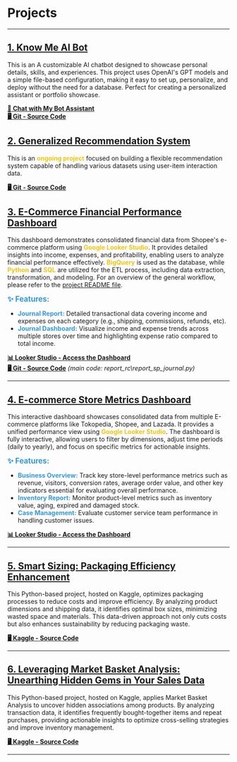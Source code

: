 # Projects
---

## <a href="https://github.com/anggoletomi/know-me-ai-bot" target="_blank">1. Know Me AI Bot</a>
This is an A customizable AI chatbot designed to showcase personal details, skills, and experiences. This project uses OpenAI's GPT models and a simple file-based configuration, making it easy to set up, personalize, and deploy without the need for a database. Perfect for creating a personalized assistant or portfolio showcase.

<a href="https://know-me-ai-bot.onrender.com/" target="_blank"><b>🤖 Chat with My Bot Assistant</b></a><br>
<a href="https://github.com/anggoletomi/know-me-ai-bot" target="_blank"><b>🖥️ Git - Source Code</b></a>

## <a href="https://github.com/anggoletomi/generalized-recommendation-system" target="_blank">2. Generalized Recommendation System</a>
This is an <span style="color:#f1c40f; font-weight:bold;">ongoing project</span> focused on building a flexible recommendation system capable of handling various datasets using user-item interaction data.

<a href="https://github.com/anggoletomi/generalized-recommendation-system" target="_blank"><b>🖥️ Git - Source Code</b></a>

## <a href="https://lookerstudio.google.com/reporting/6a1b2785-da92-4bd6-aabe-1f7763c0d257" target="_blank">3. E-Commerce Financial Performance Dashboard</a>  
This dashboard demonstrates consolidated financial data from Shopee's e-commerce platform using <span style="color:#f1c40f; font-weight:bold;">Google Looker Studio</span>. It provides detailed insights into income, expenses, and profitability, enabling users to analyze financial performance effectively. <span style="color:#f1c40f; font-weight:bold;">BigQuery</span> is used as the database, while <span style="color:#f1c40f; font-weight:bold;">Python</span> and <span style="color:#f1c40f; font-weight:bold;">SQL</span> are utilized for the ETL process, including data extraction, transformation, and modeling. For an overview of the general workflow, please refer to the <a href="https://github.com/anggoletomi/commerce_data/blob/main/README.md" target="_blank">project README file</a>.


<span style="font-size: 1.2em; color:#3498db; font-weight:bold;">✨ Features:</span>  
- <span style="color:#3498db; font-weight:bold;">Journal Report:</span> Detailed transactional data covering income and expenses on each category (e.g., shipping, commissions, refunds, etc).
- <span style="color:#3498db; font-weight:bold;">Journal Dashboard:</span> Visualize income and expense trends across multiple stores over time and highlighting expense ratio compared to total income.

<a href="https://lookerstudio.google.com/reporting/6a1b2785-da92-4bd6-aabe-1f7763c0d257" target="_blank"><b>📊 Looker Studio - Access the Dashboard</b></a><br>
<a href="https://github.com/anggoletomi/commerce_data" target="_blank"><b>🖥️ Git - Source Code</b></a> *(main code: report_rc\report_sp_journal.py)*

---

## <a href="https://lookerstudio.google.com/reporting/0a73cc2a-443b-4c7d-977c-193bbf1c8ac4" target="_blank">4. E-commerce Store Metrics Dashboard</a>
This interactive dashboard showcases consolidated data from multiple E-commerce platforms like Tokopedia, Shopee, and Lazada. It provides a unified performance view using <span style="color:#f1c40f; font-weight:bold;">Google Looker Studio</span>. The dashboard is fully interactive, allowing users to filter by dimensions, adjust time periods (daily to yearly), and focus on specific metrics for actionable insights.

<span style="font-size: 1.2em; color:#3498db; font-weight:bold;">✨ Features:</span>
- <span style="color:#3498db; font-weight:bold;">Business Overview:</span> Track key store-level performance metrics such as revenue, visitors, conversion rates, average order value, and other key indicators essential for evaluating overall performance.
- <span style="color:#3498db; font-weight:bold;">Inventory Report:</span> Monitor product-level metrics such as inventory value, aging, expired and damaged stock.
- <span style="color:#3498db; font-weight:bold;">Case Management:</span> Evaluate customer service team performance in handling customer issues.

<a href="https://lookerstudio.google.com/reporting/0a73cc2a-443b-4c7d-977c-193bbf1c8ac4" target="_blank"><b>📊 Looker Studio - Access the Dashboard</b></a>  

---

## <a href="https://www.kaggle.com/code/anggoletomi/smart-sizing-packaging-efficiency-enhancement" target="_blank">5. Smart Sizing: Packaging Efficiency Enhancement</a>
This Python-based project, hosted on Kaggle, optimizes packaging processes to reduce costs and improve efficiency. By analyzing product dimensions and shipping data, it identifies optimal box sizes, minimizing wasted space and materials. This data-driven approach not only cuts costs but also enhances sustainability by reducing packaging waste.

<a href="https://www.kaggle.com/code/anggoletomi/smart-sizing-packaging-efficiency-enhancement" target="_blank"><b>🖥️ Kaggle - Source Code</b></a>  

---

## <a href="https://www.kaggle.com/code/anggoletomi/unearthing-hidden-gems-in-your-sales-data" target="_blank">6. Leveraging Market Basket Analysis: Unearthing Hidden Gems in Your Sales Data</a>
This Python-based project, hosted on Kaggle, applies Market Basket Analysis to uncover hidden associations among products. By analyzing transaction data, it identifies frequently bought-together items and repeat purchases, providing actionable insights to optimize cross-selling strategies and improve inventory management.

<a href="https://www.kaggle.com/code/anggoletomi/unearthing-hidden-gems-in-your-sales-data" target="_blank"><b>🖥️ Kaggle - Source Code</b></a> 

---
